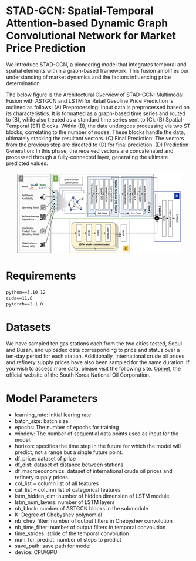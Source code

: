 # STAD-GCN: Spatial-Temporal Attention-based Dynamic Graph Convolutional Network for Market Price Prediction
We introduce STAD-GCN, a pioneering model that integrates temporal and spatial elements within a graph-based framework. This fusion amplifies our understanding of market dynamics and the factors influencing price determination. 

The below figure is the Architectural Overview of STAD-GCN: Multimodal Fusion with ASTGCN and LSTM for Retail Gasoline Price Prediction is outlined as follows: (A) Preprocessing: Input data is preprocessed based on its characteristics. It is formatted as a graph-based time series and routed to (B), while also treated as a standard time series sent to (C). (B) Spatial-Temporal (ST) Blocks: Within (B), the data undergoes processing via two ST blocks, correlating to the number of nodes. These blocks handle the data, ultimately stacking the resultant vectors. (C) Final Prediction: The vectors from the previous step are directed to (D) for final prediction. (D) Prediction Generation: In this phase, the received vectors are concatenated and processed through a fully-connected layer, generating the ultimate predicted values.

<p align="center"><img src='figure/model_architecture.png' width="90%" height="90%"></p>

# Requirements
```
python==3.10.12
cuda==11.8
pytorch==2.1.0
```

# Datasets
We have sampled ten gas stations each from the two cities tested, Seoul and Busan, and uploaded data corresponding to price and status over a ten-day period for each station. Additionally, international crude oil prices and refinery supply prices have also been sampled for the same duration.
If you wish to access more data, please visit the following site.
[Opinet](https://www.opinet.co.kr/user/main/mainView.do), the official website of the South Korea National Oil Corporation.


# Model Parameters
- learning_rate: Initial learing rate
- batch_size: batch size
- epochs: The number of epochs for training
- window: The number of sequential data points used as input for the model.
- horizon: specifies the time step in the future for which the model will predict, not a range but a single future point.
- df_price: dataset of price
- df_dist: dataset of distance between stations
- df_macroeconomics: dataset of international crude oil prices and refinery supply prices.
- col_list = column list of all features
- cat_list = column list of categorical features
- lstm_hidden_dim: number of hidden dimension of LSTM module
- lstm_num_layers: number of LSTM layers
- nb_block: number of ASTGCN blocks in the submodule
- K: Degree of Chebyshev polynomial
- nb_chev_filter: number of output filters in Chebyshev convolution
- nb_time_filter: number of output filters in temporal convolution
- time_strides: stride of the temporal convolution
- num_for_predict: number of steps to predict
- save_path: save path for model
- device: CPU/GPU
